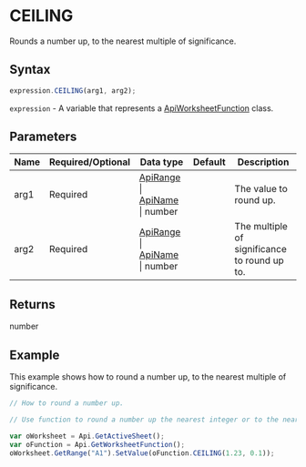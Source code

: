 # CEILING

Rounds a number up, to the nearest multiple of significance.

## Syntax

```javascript
expression.CEILING(arg1, arg2);
```

`expression` - A variable that represents a [ApiWorksheetFunction](../ApiWorksheetFunction.md) class.

## Parameters

| **Name** | **Required/Optional** | **Data type** | **Default** | **Description** |
| ------------- | ------------- | ------------- | ------------- | ------------- |
| arg1 | Required | [ApiRange](../../ApiRange/ApiRange.md) \| [ApiName](../../ApiName/ApiName.md) \| number |  | The value to round up. |
| arg2 | Required | [ApiRange](../../ApiRange/ApiRange.md) \| [ApiName](../../ApiName/ApiName.md) \| number |  | The multiple of significance to round up to. |

## Returns

number

## Example

This example shows how to round a number up, to the nearest multiple of significance.

```javascript editor-xlsx
// How to round a number up.

// Use function to round a number up the nearest integer or to the nearest multiple of significance.

var oWorksheet = Api.GetActiveSheet();
var oFunction = Api.GetWorksheetFunction();
oWorksheet.GetRange("A1").SetValue(oFunction.CEILING(1.23, 0.1));
```
